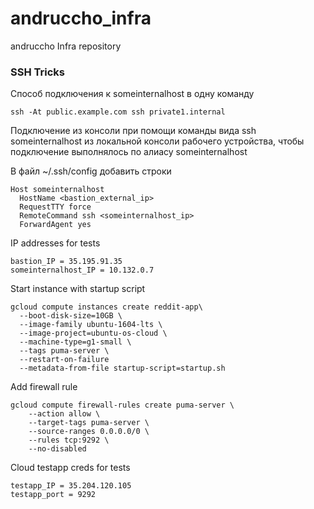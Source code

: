 # andruccho_infra
andruccho Infra repository

### SSH Tricks
Cпособ подключения к someinternalhost в одну команду
```
ssh -At public.example.com ssh private1.internal
```
Подключение из консоли при помощи команды вида ssh someinternalhost из локальной консоли рабочего устройства, чтобы подключение выполнялось по алиасу someinternalhost

В файл ~/.ssh/config добавить строки
```
Host someinternalhost
  HostName <bastion_external_ip>
  RequestTTY force
  RemoteCommand ssh <someinternalhost_ip>
  ForwardAgent yes
```
IP addresses for tests
```
bastion_IP = 35.195.91.35
someinternalhost_IP = 10.132.0.7
```

Start instance with startup script 
```
gcloud compute instances create reddit-app\
  --boot-disk-size=10GB \
  --image-family ubuntu-1604-lts \
  --image-project=ubuntu-os-cloud \
  --machine-type=g1-small \
  --tags puma-server \
  --restart-on-failure
  --metadata-from-file startup-script=startup.sh
```

Add firewall rule
```
gcloud compute firewall-rules create puma-server \
    --action allow \
    --target-tags puma-server \
    --source-ranges 0.0.0.0/0 \
    --rules tcp:9292 \
    --no-disabled
```

Cloud testapp creds for tests
```
testapp_IP = 35.204.120.105
testapp_port = 9292
```
